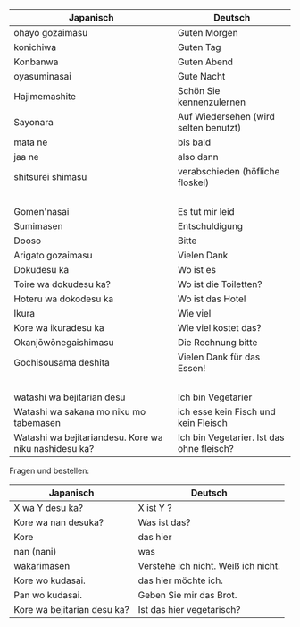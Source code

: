 Japanisch | Deutsch
---|---
ohayo gozaimasu | Guten Morgen
konichiwa | Guten Tag
Konbanwa | Guten Abend
oyasuminasai | Gute Nacht
Hajimemashite | Schön Sie kennenzulernen
Sayonara | Auf Wiedersehen (wird selten benutzt)
mata ne | bis bald
jaa ne | also dann
shitsurei shimasu | verabschieden (höfliche floskel)
&nbsp;  |  &nbsp;
Gomen'nasai | Es tut mir leid
Sumimasen | Entschuldigung
Dooso | Bitte
Arigato gozaimasu | Vielen Dank
Dokudesu ka | Wo ist es
Toire wa dokudesu ka? | Wo ist die Toiletten?
Hoteru wa dokodesu ka | Wo ist das Hotel
Ikura | Wie viel
Kore wa ikuradesu ka | Wie viel kostet das?
Okanjōwōnegaishimasu | Die Rechnung bitte 
Gochisousama deshita | Vielen Dank für das Essen!
&nbsp;  |  &nbsp;
watashi wa bejitarian desu | Ich bin Vegetarier
Watashi wa sakana mo niku mo tabemasen | ich esse kein Fisch und kein Fleisch
Watashi wa bejitariandesu. Kore wa niku nashidesu ka? | Ich bin Vegetarier. Ist das ohne fleisch?

Fragen und bestellen:

Japanisch | Deutsch
---|---
X wa Y desu ka? |  X ist Y ?
Kore wa nan desuka? | Was ist das?
Kore | das hier
nan (nani) | was
wakarimasen | Verstehe ich nicht. Weiß ich nicht.
Kore wo kudasai. | das hier möchte ich.
Pan wo kudasai. | Geben Sie mir das Brot.
Kore wa bejitarian desu ka? | Ist das hier vegetarisch?
